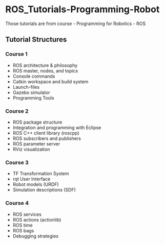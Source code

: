 # ROS_Tutorials-Programming-Robot
Those tutorials are from course - Programming for Robotics - ROS

## Tutorial Structures
### Course 1
- ROS architecture & philosophy
- ROS master, nodes, and topics
- Console commands
- Catkin workspace and build system
- Launch-files
- Gazebo simulator
- Programming Tools

### Course 2
- ROS package structure
- Integration and programming with Eclipse
- ROS C++ client library (roscpp)
- ROS subscribers and publishers
- ROS parameter server
- RViz visualization

### Course 3
- TF Transformation System
- rqt User Interface
- Robot models (URDF)
- Simulation descriptions (SDF)

### Course 4
- ROS services
- ROS actions (actionlib)
- ROS time
- ROS bags
- Debugging strategies
